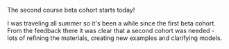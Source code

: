 ---
---

The second course beta cohort starts today!

I was traveling all summer so it's been a while since the first beta cohort. From the feedback there it was clear that a second cohort was needed - lots of refining the materials, creating new examples and clarifying models.